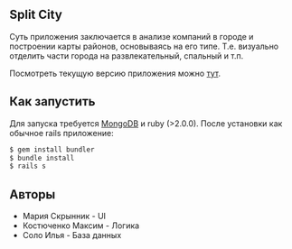 Split City
----------

Суть приложения заключается в анализе компаний в городе и построении карты районов, основываясь на его типе. Т.е. визуально отделить части города на развлекательный, спальный и т.п.

Посмотреть текущую версию приложения можно [тут](http://splitcity.kosmaks.com).

Как запустить
-------------

Для запуска требуется [MongoDB](http://www.mongodb.org) и ruby (>2.0.0). После установки как обычное rails приложение:

```bash
$ gem install bundler
$ bundle install
$ rails s
```

Авторы
------

* Мария Скрынник - UI
* Костюченко Максим - Логика
* Соло Илья - База данных
